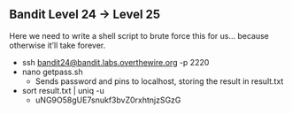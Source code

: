 ## Bandit Level 24 → Level 25
Here we need to write a shell script to brute force this for us… because otherwise it’ll take forever.
- ssh bandit24@bandit.labs.overthewire.org -p 2220
- nano getpass.sh
    - Sends password and pins to localhost, storing the result in result.txt
- sort result.txt | uniq -u
    - uNG9O58gUE7snukf3bvZ0rxhtnjzSGzG
